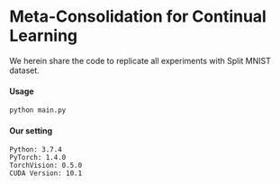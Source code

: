 # Meta-Consolidation for Continual Learning 

We herein share the code to replicate all experiments with Split MNIST dataset.

#### Usage

```python
python main.py
```

#### Our setting

```shell script
Python: 3.7.4
PyTorch: 1.4.0
TorchVision: 0.5.0
CUDA Version: 10.1 
```
